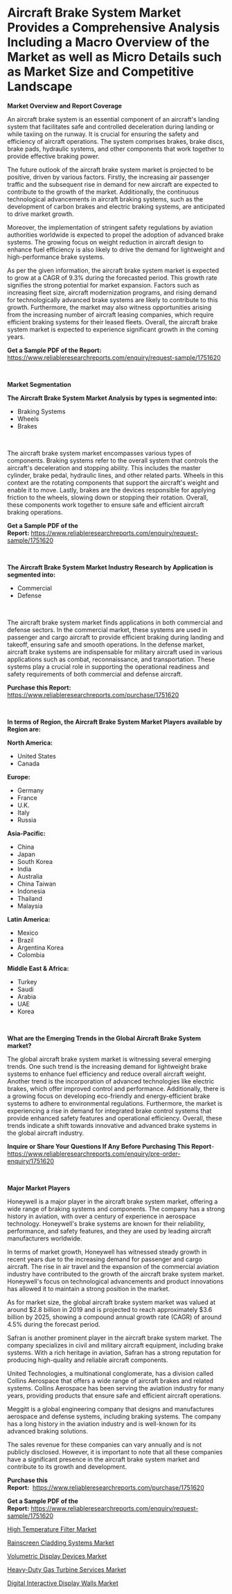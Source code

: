 <p><h1>Aircraft Brake System Market Provides a Comprehensive Analysis Including a Macro Overview of the Market as well as Micro Details such as Market Size and Competitive Landscape</h1></p><p><strong>Market Overview and Report Coverage</strong></p>
<p><p>An aircraft brake system is an essential component of an aircraft's landing system that facilitates safe and controlled deceleration during landing or while taxiing on the runway. It is crucial for ensuring the safety and efficiency of aircraft operations. The system comprises brakes, brake discs, brake pads, hydraulic systems, and other components that work together to provide effective braking power.</p><p>The future outlook of the aircraft brake system market is projected to be positive, driven by various factors. Firstly, the increasing air passenger traffic and the subsequent rise in demand for new aircraft are expected to contribute to the growth of the market. Additionally, the continuous technological advancements in aircraft braking systems, such as the development of carbon brakes and electric braking systems, are anticipated to drive market growth.</p><p>Moreover, the implementation of stringent safety regulations by aviation authorities worldwide is expected to propel the adoption of advanced brake systems. The growing focus on weight reduction in aircraft design to enhance fuel efficiency is also likely to drive the demand for lightweight and high-performance brake systems.</p><p>As per the given information, the aircraft brake system market is expected to grow at a CAGR of 9.3% during the forecasted period. This growth rate signifies the strong potential for market expansion. Factors such as increasing fleet size, aircraft modernization programs, and rising demand for technologically advanced brake systems are likely to contribute to this growth. Furthermore, the market may also witness opportunities arising from the increasing number of aircraft leasing companies, which require efficient braking systems for their leased fleets. Overall, the aircraft brake system market is expected to experience significant growth in the coming years.</p></p>
<p><strong>Get a Sample PDF of the Report:</strong> <a href="https://www.reliableresearchreports.com/enquiry/request-sample/1751620">https://www.reliableresearchreports.com/enquiry/request-sample/1751620</a></p>
<p>&nbsp;</p>
<p><strong>Market Segmentation</strong></p>
<p><strong>The Aircraft Brake System Market Analysis by types is segmented into:</strong></p>
<p><ul><li>Braking Systems</li><li>Wheels</li><li>Brakes</li></ul></p>
<p>&nbsp;</p>
<p><p>The aircraft brake system market encompasses various types of components. Braking systems refer to the overall system that controls the aircraft's deceleration and stopping ability. This includes the master cylinder, brake pedal, hydraulic lines, and other related parts. Wheels in this context are the rotating components that support the aircraft's weight and enable it to move. Lastly, brakes are the devices responsible for applying friction to the wheels, slowing down or stopping their rotation. Overall, these components work together to ensure safe and efficient aircraft braking operations.</p></p>
<p><strong>Get a Sample PDF of the Report:</strong>&nbsp;<a href="https://www.reliableresearchreports.com/enquiry/request-sample/1751620">https://www.reliableresearchreports.com/enquiry/request-sample/1751620</a></p>
<p>&nbsp;</p>
<p><strong>The Aircraft Brake System Market Industry Research by Application is segmented into:</strong></p>
<p><ul><li>Commercial</li><li>Defense</li></ul></p>
<p>&nbsp;</p>
<p><p>The aircraft brake system market finds applications in both commercial and defense sectors. In the commercial market, these systems are used in passenger and cargo aircraft to provide efficient braking during landing and takeoff, ensuring safe and smooth operations. In the defense market, aircraft brake systems are indispensable for military aircraft used in various applications such as combat, reconnaissance, and transportation. These systems play a crucial role in supporting the operational readiness and safety requirements of both commercial and defense aircraft.</p></p>
<p><strong>Purchase this Report:</strong>&nbsp; <a href="https://www.reliableresearchreports.com/purchase/1751620">https://www.reliableresearchreports.com/purchase/1751620</a></p>
<p>&nbsp;</p>
<p><strong>In terms of Region, the Aircraft Brake System Market Players available by Region are:</strong></p>
<p>
    <p> <strong> North America: </strong>
        <ul>
            <li>United States</li>
            <li>Canada</li>
        </ul>
        </p> 
    <p> <strong> Europe: </strong>
        <ul>
            <li>Germany</li>
            <li>France</li>
            <li>U.K.</li>
            <li>Italy</li>
            <li>Russia</li>
        </ul>
        </p> 
    <p> <strong> Asia-Pacific: </strong>
        <ul>
            <li>China</li>
            <li>Japan</li>
            <li>South Korea</li>
            <li>India</li>
            <li>Australia</li>
            <li>China Taiwan</li>
            <li>Indonesia</li>
            <li>Thailand</li>
            <li>Malaysia</li>
        </ul>
        </p> 
    <p> <strong> Latin America: </strong>
        <ul>
            <li>Mexico</li>
            <li>Brazil</li>
            <li>Argentina Korea</li>
            <li>Colombia</li>
        </ul>
        </p> 
    <p> <strong> Middle East & Africa: </strong>
        <ul>
            <li>Turkey</li>
            <li>Saudi</li>
            <li>Arabia</li>
            <li>UAE</li>
            <li>Korea</li>
        </ul>
    </p>
    </p>
<p>&nbsp;</p>
<p><strong>What are the Emerging Trends in the Global Aircraft Brake System market?</strong></p>
<p><p>The global aircraft brake system market is witnessing several emerging trends. One such trend is the increasing demand for lightweight brake systems to enhance fuel efficiency and reduce overall aircraft weight. Another trend is the incorporation of advanced technologies like electric brakes, which offer improved control and performance. Additionally, there is a growing focus on developing eco-friendly and energy-efficient brake systems to adhere to environmental regulations. Furthermore, the market is experiencing a rise in demand for integrated brake control systems that provide enhanced safety features and operational efficiency. Overall, these trends indicate a shift towards innovative and advanced brake systems in the global aircraft industry.</p></p>
<p><strong>Inquire or Share Your Questions If Any Before Purchasing This Report</strong>- <a href="https://www.reliableresearchreports.com/enquiry/pre-order-enquiry/1751620">https://www.reliableresearchreports.com/enquiry/pre-order-enquiry/1751620</a></p>
<p>&nbsp;</p>
<p><strong>Major Market Players</strong></p>
<p><p>Honeywell is a major player in the aircraft brake system market, offering a wide range of braking systems and components. The company has a strong history in aviation, with over a century of experience in aerospace technology. Honeywell's brake systems are known for their reliability, performance, and safety features, and they are used by leading aircraft manufacturers worldwide.</p><p>In terms of market growth, Honeywell has witnessed steady growth in recent years due to the increasing demand for passenger and cargo aircraft. The rise in air travel and the expansion of the commercial aviation industry have contributed to the growth of the aircraft brake system market. Honeywell's focus on technological advancements and product innovations has allowed it to maintain a strong position in the market.</p><p>As for market size, the global aircraft brake system market was valued at around $2.8 billion in 2019 and is projected to reach approximately $3.6 billion by 2025, showing a compound annual growth rate (CAGR) of around 4.5% during the forecast period.</p><p>Safran is another prominent player in the aircraft brake system market. The company specializes in civil and military aircraft equipment, including brake systems. With a rich heritage in aviation, Safran has a strong reputation for producing high-quality and reliable aircraft components.</p><p>United Technologies, a multinational conglomerate, has a division called Collins Aerospace that offers a wide range of aircraft brakes and related systems. Collins Aerospace has been serving the aviation industry for many years, providing products that ensure safe and efficient aircraft operations.</p><p>Meggitt is a global engineering company that designs and manufactures aerospace and defense systems, including braking systems. The company has a long history in the aviation industry and is well-known for its advanced braking solutions.</p><p>The sales revenue for these companies can vary annually and is not publicly disclosed. However, it is important to note that all these companies have a significant presence in the aircraft brake system market and contribute to its growth and development.</p></p>
<p><strong>Purchase this Report:</strong>&nbsp;&nbsp;<a href="https://www.reliableresearchreports.com/purchase/1751620">https://www.reliableresearchreports.com/purchase/1751620</a></p>
<p></p>
<p><strong>Get a Sample PDF of the Report:</strong>&nbsp;<a href="https://www.reliableresearchreports.com/enquiry/request-sample/1751620">https://www.reliableresearchreports.com/enquiry/request-sample/1751620</a></p>
<p><p><a href="https://github.com/gaydyna/Market-Research-Report-List-1/blob/main/high-temperature-filter-market.md">High Temperature Filter Market</a></p><p><a href="https://github.com/tamvrosiya/Market-Research-Report-List-1/blob/main/rainscreen-cladding-systems-market.md">Rainscreen Cladding Systems Market</a></p><p><a href="https://medium.com/@rfadda741254/volumetric-display-devices-market-exploring-market-share-market-trends-and-future-growth-9916a27e3ca8">Volumetric Display Devices Market</a></p><p><a href="https://medium.com/@verlielesch1927/heavy-duty-gas-turbine-services-market-furnishes-information-on-market-share-market-trends-and-182f7c12ba0b">Heavy-Duty Gas Turbine Services Market</a></p><p><a href="https://medium.com/@adibooy632501/digital-interactive-display-walls-market-share-evolution-and-market-growth-trends-2023-2030-a0872d4ba63f">Digital Interactive Display Walls Market</a></p></p>
